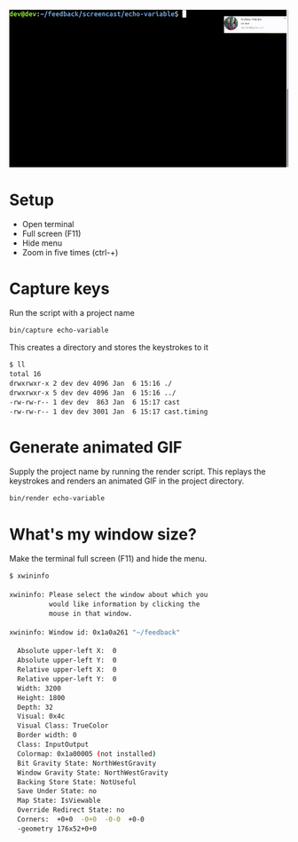 ![](echo-variable/render.gif)

# Setup
- Open terminal
- Full screen (F11)
- Hide menu
- Zoom in five times (ctrl-+)

# Capture keys
Run the script with a project name
```bash
bin/capture echo-variable
```

This creates a directory and stores the keystrokes to it
```bash
$ ll
total 16
drwxrwxr-x 2 dev dev 4096 Jan  6 15:16 ./
drwxrwxr-x 5 dev dev 4096 Jan  6 15:16 ../
-rw-rw-r-- 1 dev dev  863 Jan  6 15:17 cast
-rw-rw-r-- 1 dev dev 3001 Jan  6 15:17 cast.timing
```

# Generate animated GIF
Supply the project name by running the render script. This replays the
keystrokes and renders an animated GIF in the project directory.
```bash
bin/render echo-variable
```
# What's my window size?
Make the terminal full screen (F11) and hide the menu.

```bash
$ xwininfo 

xwininfo: Please select the window about which you
          would like information by clicking the
          mouse in that window.

xwininfo: Window id: 0x1a0a261 "~/feedback"

  Absolute upper-left X:  0
  Absolute upper-left Y:  0
  Relative upper-left X:  0
  Relative upper-left Y:  0
  Width: 3200
  Height: 1800
  Depth: 32
  Visual: 0x4c
  Visual Class: TrueColor
  Border width: 0
  Class: InputOutput
  Colormap: 0x1a00005 (not installed)
  Bit Gravity State: NorthWestGravity
  Window Gravity State: NorthWestGravity
  Backing Store State: NotUseful
  Save Under State: no
  Map State: IsViewable
  Override Redirect State: no
  Corners:  +0+0  -0+0  -0-0  +0-0
  -geometry 176x52+0+0
```
